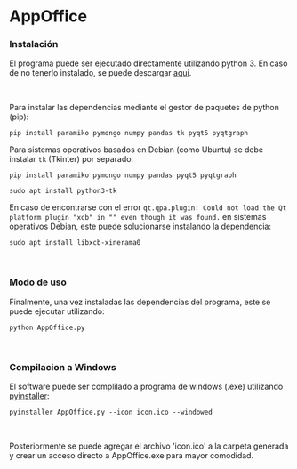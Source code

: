 # AppOffice

### Instalación
El programa puede ser ejecutado directamente utilizando python 3. En caso de no tenerlo instalado, se puede descargar [aqui](https://www.python.org/downloads/).

<br/>

Para instalar las dependencias mediante el gestor de paquetes de python (pip):

`pip install paramiko pymongo numpy pandas tk pyqt5 pyqtgraph`

Para sistemas operativos basados en Debian (como Ubuntu) se debe instalar `tk` (Tkinter) por separado:

`pip install paramiko pymongo numpy pandas pyqt5 pyqtgraph`

`sudo apt install python3-tk`

En caso de encontrarse con el error `qt.qpa.plugin: Could not load the Qt platform plugin "xcb" in "" even though it was found.` en sistemas operativos Debian, este puede solucionarse instalando la dependencia:

`sudo apt install libxcb-xinerama0`

<br/>

### Modo de uso

Finalmente, una vez instaladas las dependencias del programa, este se puede ejecutar utilizando:

`python AppOffice.py`

<br/>

### Compilacion a Windows


El software puede ser complilado a programa de windows (.exe) utilizando [pyinstaller](https://pyinstaller.org/en/stable/):

`pyinstaller AppOffice.py --icon icon.ico --windowed`

<br/>

Posteriormente se puede agregar el archivo 'icon.ico' a la carpeta generada y crear un acceso directo a AppOffice.exe para mayor comodidad.
